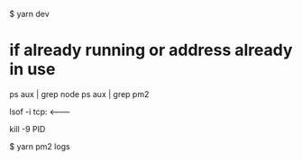 $ yarn dev

# if already running or address already in use
ps aux | grep node
ps aux | grep pm2

lsof -i tcp:<PORT NUMBER>  <---

kill -9 PID

$ yarn pm2 logs
